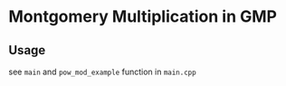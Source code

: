 # Montgomery Multiplication in GMP

## Usage

see `main` and `pow_mod_example` function in `main.cpp`

